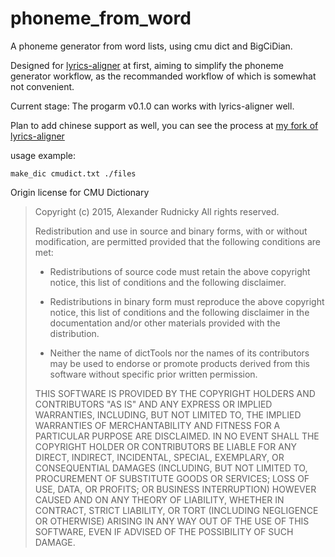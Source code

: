 # phoneme_from_word

A phoneme generator from word lists, using cmu dict and BigCiDian.

Designed for [lyrics-aligner](https://github.com/schufo/lyrics-aligner) at first, aiming to simplify the phoneme generator workflow, as the recommanded workflow of which is somewhat not convenient.

Current stage: The progarm v0.1.0 can works with lyrics-aligner well.

Plan to add chinese support as well, you can see the process at [my fork of lyrics-aligner](https://github.com/leavelet/lyrics-aligner) 

usage example:
```
make_dic cmudict.txt ./files
```

Origin license for CMU Dictionary

> Copyright (c) 2015, Alexander Rudnicky
> All rights reserved.
>
> Redistribution and use in source and binary forms, with or without
> modification, are permitted provided that the following conditions are met:
>
> * Redistributions of source code must retain the above copyright notice, this
>   list of conditions and the following disclaimer.
>
> * Redistributions in binary form must reproduce the above copyright notice,
>   this list of conditions and the following disclaimer in the documentation
>   and/or other materials provided with the distribution.
>
> * Neither the name of dictTools nor the names of its
>   contributors may be used to endorse or promote products derived from
>   this software without specific prior written permission.
>
> THIS SOFTWARE IS PROVIDED BY THE COPYRIGHT HOLDERS AND CONTRIBUTORS "AS IS"
> AND ANY EXPRESS OR IMPLIED WARRANTIES, INCLUDING, BUT NOT LIMITED TO, THE
> IMPLIED WARRANTIES OF MERCHANTABILITY AND FITNESS FOR A PARTICULAR PURPOSE ARE
> DISCLAIMED. IN NO EVENT SHALL THE COPYRIGHT HOLDER OR CONTRIBUTORS BE LIABLE
> FOR ANY DIRECT, INDIRECT, INCIDENTAL, SPECIAL, EXEMPLARY, OR CONSEQUENTIAL
> DAMAGES (INCLUDING, BUT NOT LIMITED TO, PROCUREMENT OF SUBSTITUTE GOODS OR
> SERVICES; LOSS OF USE, DATA, OR PROFITS; OR BUSINESS INTERRUPTION) HOWEVER
> CAUSED AND ON ANY THEORY OF LIABILITY, WHETHER IN CONTRACT, STRICT LIABILITY,
> OR TORT (INCLUDING NEGLIGENCE OR OTHERWISE) ARISING IN ANY WAY OUT OF THE USE
> OF THIS SOFTWARE, EVEN IF ADVISED OF THE POSSIBILITY OF SUCH DAMAGE.